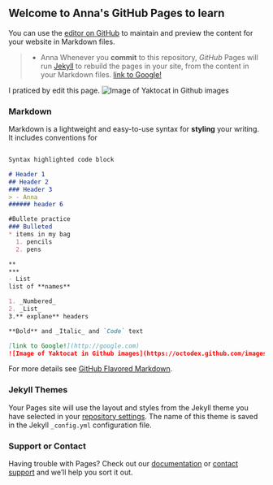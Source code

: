 ## Welcome to Anna's GitHub Pages to learn 

You can use the [editor on GitHub](https://github.com/stepandrew/stepandrew.github.io/edit/master/README.md) to maintain and preview the content for your website in Markdown files.
> - Anna
Whenever you **commit** to this repository, *GitHub* Pages will run [Jekyll](https://jekyllrb.com/) to rebuild the pages in your site, from the content in your Markdown files. [link to Google!](http://google.com)

I praticed by edit this page.
![Image of Yaktocat in Github images](https://octodex.github.com/images/yaktocat.png)


### Markdown ###

Markdown is a lightweight and easy-to-use syntax for **styling** your writing. It includes conventions for

```markdown

Syntax highlighted code block

# Header 1
## Header 2
### Header 3
> - Anna
###### header 6

#Bullete practice
### Bulleted
* items in my bag
  1. pencils
  2. pens

**
***
- List
list of **names**

1. _Numbered_
2. _List_
3.** explane** headers

**Bold** and _Italic_ and `Code` text

[link to Google!](http://google.com)
![Image of Yaktocat in Github images](https://octodex.github.com/images/yaktocat.png)
```

For more details see [GitHub Flavored Markdown](https://guides.github.com/features/mastering-markdown/).

### Jekyll Themes

Your Pages site will use the layout and styles from the Jekyll theme you have selected in your [repository settings](https://github.com/stepandrew/stepandrew.github.io/settings). The name of this theme is saved in the Jekyll `_config.yml` configuration file.

### Support or Contact

Having trouble with Pages? Check out our [documentation](https://help.github.com/categories/github-pages-basics/) or [contact support](https://github.com/contact) and we’ll help you sort it out.
